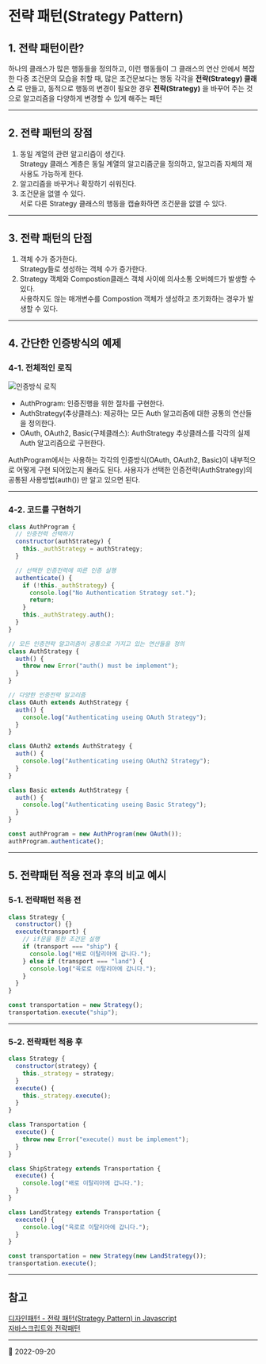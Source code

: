 # 전략 패턴(Strategy Pattern)

## 1. 전략 패턴이란?

하나의 클래스가 많은 행동들을 정의하고, 이런 행동들이 그 클래스의 연산 안에서 복잡한 다중 조건문의 모습을 취할 때,
많은 조건문보다는 행동 각각을 **전략(Strategy) 클래스** 로 만들고, 동적으로 행동의 변경이 필요한 경우 **전략(Strategy)** 을 바꾸어 주는 것으로 알고리즘을 다양하게 변경할 수 있게 해주는 패턴

---

## 2. 전략 패턴의 장점

1. 동일 계열의 관련 알고리즘이 생긴다.  
   Strategy 클래스 계층은 동일 계열의 알고리즘군을 정의하고, 알고리즘 자체의 재사용도 가능하게 한다.
2. 알고리즘을 바꾸거나 확장하기 쉬워진다.
3. 조건문을 없앨 수 있다.  
   서로 다른 Strategy 클래스의 행동을 캡슐화하면 조건문을 없앨 수 있다.

---

## 3. 전략 패턴의 단점

1. 객체 수가 증가한다.  
   Strategy들로 생성하는 객체 수가 증가한다.
2. Strategy 객체와 Compostion클래스 객체 사이에 의사소통 오버헤드가 발생할 수 있다.  
   사용하지도 않는 매개변수를 Compostion 객체가 생성하고 초기화하는 경우가 발생할 수 있다.

---

## 4. 간단한 인증방식의 예제

### 4-1. 전체적인 로직

![인증방식 로직](https://img1.daumcdn.net/thumb/R1280x0/?scode=mtistory2&fname=https%3A%2F%2Fblog.kakaocdn.net%2Fdn%2FmYX4w%2FbtqEG94M6sK%2Ff1zfqRSXviDbAwUgLbs3M1%2Fimg.png)

- AuthProgram: 인증진행을 위한 절차를 구현한다.
- AuthStrategy(추상클래스): 제공하는 모든 Auth 알고리즘에 대한 공통의 연산들을 정의한다.
- OAuth, OAuth2, Basic(구체클래스): AuthStrategy 추상클래스를 각각의 실제 Auth 알고리즘으로 구현한다.

AuthProgram에서는 사용하는 각각의 인증방식(OAuth, OAuth2, Basic)이 내부적으로 어떻게 구현 되어있는지 몰라도 된다.
사용자가 선택한 인증전략(AuthStrategy)의 공통된 사용방법(auth()) 만 알고 있으면 된다.

---

### 4-2. 코드를 구현하기

```javascript
class AuthProgram {
  // 인증전력 선택하기
  constructor(authStrategy) {
    this._authStrategy = authStrategy;
  }

  // 선택한 인증전력에 따른 인증 실행
  authenticate() {
    if (!this._authStrategy) {
      console.log("No Authentication Strategy set.");
      return;
    }
    this._authStrategy.auth();
  }
}

// 모든 인증전략 알고리즘이 공통으로 가지고 있는 연산들을 정의
class AuthStrategy {
  auth() {
    throw new Error("auth() must be implement");
  }
}

// 다양한 인증전략 알고리즘
class OAuth extends AuthStrategy {
  auth() {
    console.log("Authenticating useing OAuth Strategy");
  }
}

class OAuth2 extends AuthStrategy {
  auth() {
    console.log("Authenticating useing OAuth2 Strategy");
  }
}

class Basic extends AuthStrategy {
  auth() {
    console.log("Authenticating useing Basic Strategy");
  }
}

const authProgram = new AuthProgram(new OAuth());
authProgram.authenticate();
```

---

## 5. 전략패턴 적용 전과 후의 비교 예시

### 5-1. 전략패턴 적용 전

```javascript
class Strategy {
  constructor() {}
  execute(transport) {
    // if문을 통한 조건문 실행
    if (transport === "ship") {
      console.log("배로 이탈리아에 갑니다.");
    } else if (transport === "land") {
      console.log("육로로 이탈리아에 갑니다.");
    }
  }
}

const transportation = new Strategy();
transportation.execute("ship");
```

---

### 5-2. 전략패턴 적용 후

```javascript
class Strategy {
  constructor(strategy) {
    this._strategy = strategy;
  }
  execute() {
    this._strategy.execute();
  }
}

class Transportation {
  execute() {
    throw new Error("execute() must be implement");
  }
}

class ShipStrategy extends Transportation {
  execute() {
    console.log("배로 이탈리아에 갑니다.");
  }
}

class LandStrategy extends Transportation {
  execute() {
    console.log("육로로 이탈리아에 갑니다.");
  }
}

const transportation = new Strategy(new LandStrategy());
transportation.execute();
```

---

## 참고

[디자인패턴 - 전략 패턴(Strategy Pattern) in Javascript](https://devnest.tistory.com/3)  
[자바스크립트와 전략패턴](https://it-timehacker.tistory.com/78)

---

📅 2022-09-20
